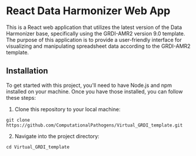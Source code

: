 # React Data Harmonizer Web App

This is a React web application that utilizes the latest version of the Data Harmonizer base, specifically using the GRDI-AMR2 version 9.0 template. The purpose of this application is to provide a user-friendly interface for visualizing and manipulating spreadsheet data according to the GRDI-AMR2 template.

## Installation

To get started with this project, you'll need to have Node.js and npm installed on your machine. Once you have those installed, you can follow these steps:

1. Clone this repository to your local machine:

```
git clone https://github.com/ComputationalPathogens/Virtual_GRDI_template.git
```

2. Navigate into the project directory:

```
cd Virtual_GRDI_template
```


